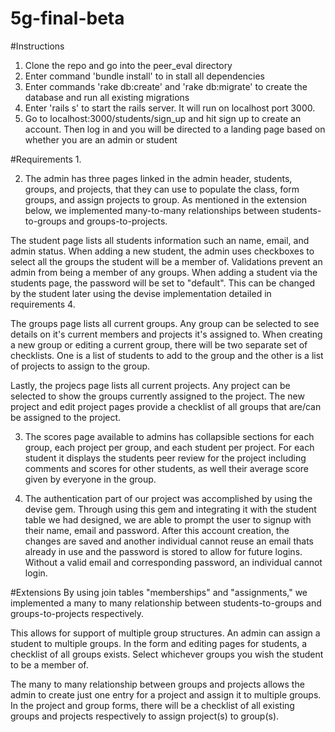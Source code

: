 # 5g-final-beta

#Instructions
1. Clone the repo and go into the peer_eval directory
2. Enter command 'bundle install' to in stall all dependencies
3. Enter commands 'rake db:create' and 'rake db:migrate' to create the database and run all existing migrations
4. Enter 'rails s' to start the rails server. It will run on localhost port 3000.
5. Go to localhost:3000/students/sign_up and hit sign up to create an account. Then log in and you will be directed to a landing page based on whether you are an admin or student

#Requirements
1.

2. The admin has three pages linked in the admin header, students, groups, and projects, that they can use to populate the class, form groups, and assign projects to group. As mentioned in the extension below, we implemented many-to-many relationships between students-to-groups and groups-to-projects.

The student page lists all students information such an name, email, and admin status. When adding a new student, the admin uses checkboxes to select all the groups the student will be a member of. Validations prevent an admin from being a member of any groups. When adding a student via the students page, the password will be set to "default". This can be changed by the student later using the devise implementation detailed in requirements 4. 

The groups page lists all current groups. Any group can be selected to see details on it's current members and projects it's assigned to. When creating a new group or editing a current group, there will be two separate set of checklists. One is a list of students to add to the group and the other is a list of projects to assign to the group.

Lastly, the projecs page lists all current projects. Any project can be selected to show the groups currently assigned to the project. The new project and edit project pages provide a checklist of all groups that are/can be assigned to the project.

3. The scores page available to admins has collapsible sections for each group, each project per group, and each student per project. For each student it displays the students peer review for the project including comments and scores for other students, as well their average score given by everyone in the group.

4. The authentication part of our project was accomplished by using the devise gem. Through using this gem and integrating it with the student table we had designed, we are able to prompt the user to signup with their name, email and password. After this account creation, the changes are saved and another individual cannot reuse an email thats already in use and the password is stored to allow for future logins. Without a valid email and corresponding password, an individual cannot login. 


#Extensions
By using join tables "memberships" and "assignments," we implemented a many to many relationship between students-to-groups and groups-to-projects respectively. 

This allows for support of multiple group structures. An admin can assign a student to multiple groups. In the form and editing pages for students, a checklist of all groups exists. Select whichever groups you wish the student to be a member of. 

The many to many relationship between groups and projects allows the admin to create just one entry for a project and assign it to multiple groups. In the project and group forms, there will be a checklist of all existing groups and projects respectively to assign  project(s) to group(s).
